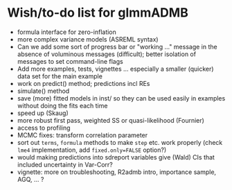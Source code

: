 # Wish/to-do list for glmmADMB

* formula interface for zero-inflation
* more complex variance models (ASREML syntax)
* Can we add some sort of progress bar or "working ..." message in the absence of voluminous messages (difficult); better isolation of messages to set command-line flags
* Add more examples, tests, vignettes ... especially a smaller (quicker) data set for the main example
* work on predict() method; predictions incl REs
* simulate() method
* save (more) fitted models in inst/ so they can be used easily in examples without doing the fits each time
* speed up (Skaug)
* more robust first pass, weighted SS or quasi-likelihood (Fournier)
* access to profiling
* MCMC fixes: transform correlation parameter
* sort out `terms`, `formula` methods to make `step` etc. work properly (check `lme4` implementation, add `fixed.only=FALSE` option?)
* would making predictions into sdreport variables give (Wald) CIs that included uncertainty in Var-Corr?
* vignette: more on troubleshooting, R2admb intro, importance sample, AGQ, ... ? 




